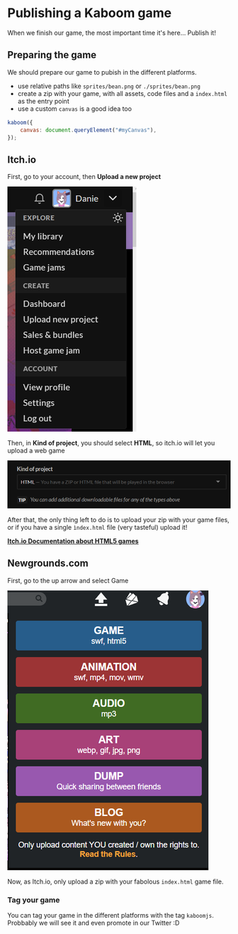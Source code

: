 # Publishing a Kaboom game
When we finish our game, the most important time it's here...
Publish it! 

## Preparing the game
We should prepare our game to pubish in the different platforms.

- use relative paths like `sprites/bean.png` or `./sprites/bean.png`
- create a zip with your game, with all assets, code files and a `index.html` as the entry point
- use a custom `canvas` is a good idea too

```js
kaboom({
    canvas: document.queryElement("#myCanvas"),
});
```

## Itch.io
First, go to your account, then **Upload a new project**

![image](publishing/itchio-1.png)

Then, in **Kind of project**, you should select **HTML**, so itch.io will let you upload a web game

![image](publishing/itchio-2.png)

After that, the only thing left to do is to upload your zip with your game files, or if you have a single `ìndex.html` file
(very tasteful) upload it! 

[**Itch.io Documentation about HTML5 games**](https://itch.io/docs/creators/html5)

## Newgrounds.com
First, go to the up arrow and select Game

![image](publishing/newgrounds-1.png)

Now, as Itch.io, only upload a zip with your fabolous `index.html` game file.

### Tag your game
You can tag your game in the different platforms with the tag `kaboomjs`. Probbably we will see it and even promote in our Twitter :D
